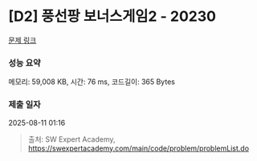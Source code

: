 # [D2] 풍선팡 보너스게임2 - 20230 

[문제 링크](https://swexpertacademy.com/main/code/problem/problemDetail.do?contestProbId=AY3FFOTaN7EDFAXh) 

### 성능 요약

메모리: 59,008 KB, 시간: 76 ms, 코드길이: 365 Bytes

### 제출 일자

2025-08-11 01:16



> 출처: SW Expert Academy, https://swexpertacademy.com/main/code/problem/problemList.do